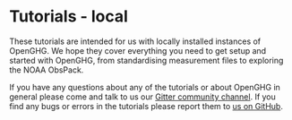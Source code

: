 # Tutorials - local

These tutorials are intended for us with locally installed instances of OpenGHG. We hope they cover
everything you need to get setup and started with OpenGHG, from standardising measurement files to exploring
the NOAA ObsPack.

If you have any questions about any of the tutorials or about OpenGHG in general please come and talk to us our [Gitter community channel](https://gitter.im/openghg). If you find any bugs or errors in the tutorials please report them to [us on GitHub](https://github.com/openghg/openghg/issues/new/choose).
